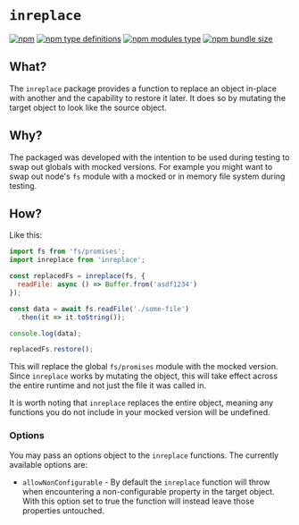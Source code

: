 # `inreplace`
[![npm](https://img.shields.io/npm/v/inreplace?style=for-the-badge)](https://www.npmjs.com/package/inreplace) [![npm type definitions](https://img.shields.io/npm/types/inreplace?style=for-the-badge)](#) [![npm modules type](https://img.shields.io/badge/modules-hybrid-blue?style=for-the-badge)](#) [![npm bundle size](https://img.shields.io/bundlephobia/min/inreplace?style=for-the-badge)](https://bundlephobia.com/package/inreplace)

## What?
The `inreplace` package provides a function to replace an object in-place with another and the capability to restore it later. It does so by mutating the target object to look like the source object.

## Why?
The packaged was developed with the intention to be used during testing to swap out globals with mocked versions. For example you might want to swap out node's `fs` module with a mocked or in memory file system during testing.

## How?
Like this:
```js
import fs from 'fs/promises';
import inreplace from 'inreplace';

const replacedFs = inreplace(fs, {
  readFile: async () => Buffer.from('asdf1234')
});

const data = await fs.readFile('./some-file')
  .then(it => it.toString());

console.log(data);

replacedFs.restore();
```
This will replace the global `fs/promises` module with the mocked version. Since `inreplace` works by mutating the object, this will take effect across the entire runtime and not just the file it was called in.

It is worth noting that `inreplace` replaces the entire object, meaning any functions you do not include in your mocked version will be undefined.

### Options
You may pass an options object to the `inreplace` functions. The currently available options are:
* `allowNonConfigurable` - By default the `inreplace` function will throw when encountering a non-configurable property in the target object. With this option set to true the function will instead leave those properties untouched.
